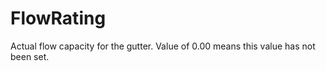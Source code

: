 FlowRating
==========

Actual flow capacity for the gutter. Value of 0.00 means this value has not been set.
